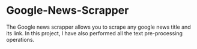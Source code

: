 # Google-News-Scrapper
The Google news scrapper allows you to scrape any google news title and its link. In this project, I have also performed all the text pre-processing operations.
